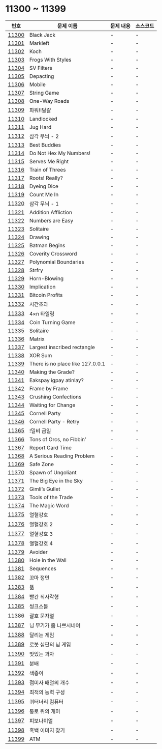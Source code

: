 # 11300 ~ 11399

번호 | 문제 이름 | 문제 내용 | 소스코드
--- | --- | --- | ---
[11300](https://www.acmicpc.net/problem/11300) | Black Jack | - | -
[11301](https://www.acmicpc.net/problem/11301) | Markleft | - | -
[11302](https://www.acmicpc.net/problem/11302) | Koch | - | -
[11303](https://www.acmicpc.net/problem/11303) | Frogs With Styles | - | -
[11304](https://www.acmicpc.net/problem/11304) | SV Filters | - | -
[11305](https://www.acmicpc.net/problem/11305) | Depacting | - | -
[11306](https://www.acmicpc.net/problem/11306) | Mobile | - | -
[11307](https://www.acmicpc.net/problem/11307) | String Game | - | -
[11308](https://www.acmicpc.net/problem/11308) | One-Way Roads | - | -
[11309](https://www.acmicpc.net/problem/11309) | 파워!!달걀 | - | -
[11310](https://www.acmicpc.net/problem/11310) | Landlocked | - | -
[11311](https://www.acmicpc.net/problem/11311) | Jug Hard | - | -
[11312](https://www.acmicpc.net/problem/11312) | 삼각 무늬 - 2 | - | -
[11313](https://www.acmicpc.net/problem/11313) | Best Buddies | - | -
[11314](https://www.acmicpc.net/problem/11314) | Do Not Hex My Numbers! | - | -
[11315](https://www.acmicpc.net/problem/11315) | Serves Me Right | - | -
[11316](https://www.acmicpc.net/problem/11316) | Train of Threes | - | -
[11317](https://www.acmicpc.net/problem/11317) | Roots! Really? | - | -
[11318](https://www.acmicpc.net/problem/11318) | Dyeing Dice | - | -
[11319](https://www.acmicpc.net/problem/11319) | Count Me In | - | -
[11320](https://www.acmicpc.net/problem/11320) | 삼각 무늬 - 1 | - | -
[11321](https://www.acmicpc.net/problem/11321) | Addition Affliction | - | -
[11322](https://www.acmicpc.net/problem/11322) | Numbers are Easy | - | -
[11323](https://www.acmicpc.net/problem/11323) | Solitaire | - | -
[11324](https://www.acmicpc.net/problem/11324) | Drawing | - | -
[11325](https://www.acmicpc.net/problem/11325) | Batman Begins | - | -
[11326](https://www.acmicpc.net/problem/11326) | Coverity Crossword | - | -
[11327](https://www.acmicpc.net/problem/11327) | Polynomial Boundaries | - | -
[11328](https://www.acmicpc.net/problem/11328) | Strfry | - | -
[11329](https://www.acmicpc.net/problem/11329) | Horn-Blowing | - | -
[11330](https://www.acmicpc.net/problem/11330) | Implication | - | -
[11331](https://www.acmicpc.net/problem/11331) | Bitcoin Profits | - | -
[11332](https://www.acmicpc.net/problem/11332) | 시간초과 | - | -
[11333](https://www.acmicpc.net/problem/11333) | 4×n 타일링 | - | -
[11334](https://www.acmicpc.net/problem/11334) | Coin Turning Game | - | -
[11335](https://www.acmicpc.net/problem/11335) | Solitaire | - | -
[11336](https://www.acmicpc.net/problem/11336) | Matrix | - | -
[11337](https://www.acmicpc.net/problem/11337) | Largest inscribed rectangle | - | -
[11338](https://www.acmicpc.net/problem/11338) | XOR Sum | - | -
[11339](https://www.acmicpc.net/problem/11339) | There is no place like 127.0.0.1 | - | -
[11340](https://www.acmicpc.net/problem/11340) | Making the Grade? | - | -
[11341](https://www.acmicpc.net/problem/11341) | Eakspay igpay atinlay? | - | -
[11342](https://www.acmicpc.net/problem/11342) | Frame by Frame | - | -
[11343](https://www.acmicpc.net/problem/11343) | Crushing Confections | - | -
[11344](https://www.acmicpc.net/problem/11344) | Waiting for Change | - | -
[11345](https://www.acmicpc.net/problem/11345) | Cornell Party | - | -
[11346](https://www.acmicpc.net/problem/11346) | Cornell Party - Retry | - | -
[11365](https://www.acmicpc.net/problem/11365) | !밀비 급일 | - | -
[11366](https://www.acmicpc.net/problem/11366) | Tons of Orcs, no Fibbin’ | - | -
[11367](https://www.acmicpc.net/problem/11367) | Report Card Time | - | -
[11368](https://www.acmicpc.net/problem/11368) | A Serious Reading Problem | - | -
[11369](https://www.acmicpc.net/problem/11369) | Safe Zone | - | -
[11370](https://www.acmicpc.net/problem/11370) | Spawn of Ungoliant | - | -
[11371](https://www.acmicpc.net/problem/11371) | The Big Eye in the Sky | - | -
[11372](https://www.acmicpc.net/problem/11372) | Gimli’s Gullet | - | -
[11373](https://www.acmicpc.net/problem/11373) | Tools of the Trade | - | -
[11374](https://www.acmicpc.net/problem/11374) | The Magic Word | - | -
[11375](https://www.acmicpc.net/problem/11375) | 열혈강호 | - | -
[11376](https://www.acmicpc.net/problem/11376) | 열혈강호 2 | - | -
[11377](https://www.acmicpc.net/problem/11377) | 열혈강호 3 | - | -
[11378](https://www.acmicpc.net/problem/11378) | 열혈강호 4 | - | -
[11379](https://www.acmicpc.net/problem/11379) | Avoider | - | -
[11380](https://www.acmicpc.net/problem/11380) | Hole in the Wall | - | -
[11381](https://www.acmicpc.net/problem/11381) | Sequences | - | -
[11382](https://www.acmicpc.net/problem/11382) | 꼬마 정민 | - | -
[11383](https://www.acmicpc.net/problem/11383) | 뚊 | - | -
[11384](https://www.acmicpc.net/problem/11384) | 빨간 직사각형 | - | -
[11385](https://www.acmicpc.net/problem/11385) | 씽크스몰 | - | -
[11386](https://www.acmicpc.net/problem/11386) | 괄호 문자열 | - | -
[11387](https://www.acmicpc.net/problem/11387) | 님 무기가 좀 나쁘시네여 | - | -
[11388](https://www.acmicpc.net/problem/11388) | 달리는 게임 | - | -
[11389](https://www.acmicpc.net/problem/11389) | 로봇 심판의 님 게임 | - | -
[11390](https://www.acmicpc.net/problem/11390) | 맛있는 과자 | - | -
[11391](https://www.acmicpc.net/problem/11391) | 분배 | - | -
[11392](https://www.acmicpc.net/problem/11392) | 색종이 | - | -
[11393](https://www.acmicpc.net/problem/11393) | 접미사 배열의 개수 | - | -
[11394](https://www.acmicpc.net/problem/11394) | 최적의 능력 구성 | - | -
[11395](https://www.acmicpc.net/problem/11395) | 쿼터너리 컴퓨터 | - | -
[11396](https://www.acmicpc.net/problem/11396) | 통로 위의 개미 | - | -
[11397](https://www.acmicpc.net/problem/11397) | 피보나미얼 | - | -
[11398](https://www.acmicpc.net/problem/11398) | 흑백 이미지 찾기 | - | -
[11399](https://www.acmicpc.net/problem/11399) | ATM | - | -
